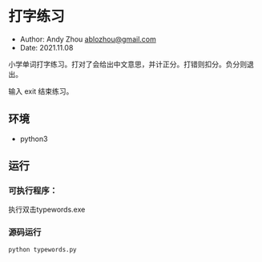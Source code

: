 # 打字练习

- Author: Andy Zhou <ablozhou@gmail.com>
- Date: 2021.11.08
  
小学单词打字练习。打对了会给出中文意思，并计正分。打错则扣分。负分则退出。

输入 exit 结束练习。

## 环境
- python3

## 运行

### 可执行程序：
执行双击typewords.exe

### 源码运行

```
python typewords.py
```